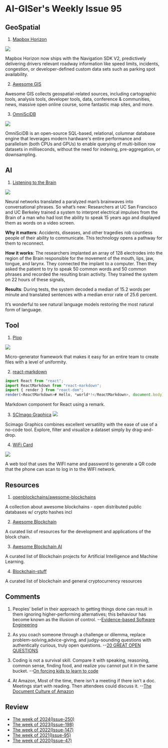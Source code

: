 # AI-GISer's Weekly Issue 95

## GeoSpatial

1. [Mapbox Horizon](https://webflow-blog.mbxsandbox.com/blog/electronic-horizon-launches)

![](https://assets.website-files.com/5f2a93fe880654a977c51043/60f94b25d12ef6429420012d_blog-p-1600.jpeg)

Mapbox Horizon now ships with the Navigation SDK V2, predictively delivering drivers relevant roadway information like speed limits, incidents, congestion, or developer-defined custom data sets such as parking spot availability.

2. [Awesome GIS](https://github.com/sshuair/awesome-gis)

Awesome GIS collects geospatial-related sources, including cartographic tools, analysis tools, developer tools, data, conference & communities, news, massive open online course, some fantastic map sites, and more.

3. [OmniSciDB](https://github.com/omnisci/omniscidb)

![](https://gblobscdn.gitbook.com/assets%2F-M6kHkWH17KJKscL0Cc4%2F-M7wjUQ_xO3yDFMQMfoa%2F-M7wk9wbyiRfPY0CX_SP%2FCapture%20d%E2%80%99e%CC%81cran%2C%20le%202020-05-22%20a%CC%80%2010.15.34.jpg?alt=media&token=60046196-a687-4b9a-87f5-4a2638549f27)

OmniSciDB is an open-source SQL-based, relational, columnar database engine that leverages modern hardware's entire performance and parallelism (both CPUs and GPUs) to enable querying of multi-billion row datasets in milliseconds, without the need for indexing, pre-aggregation, or downsampling.

## AI

1. [Listening to the Brain](https://read.deeplearning.ai/the-batch/issue-101/)

![](https://dl-staging-website.ghost.io/content/images/2021/07/Brain-Implant.gif)

Neural networks translated a paralyzed man’s brainwaves into conversational phrases. So what’s new: Researchers at UC San Francisco and UC Berkeley trained a system to interpret electrical impulses from the Brain of a man who had lost the ability to speak 15 years ago and displayed them as words on a video screen.

**Why it matters**: Accidents, diseases, and other tragedies rob countless people of their ability to communicate. This technology opens a pathway for them to reconnect.

**How it works**: The researchers implanted an array of 128 electrodes into the region of the Brain responsible for the movement of the mouth, lips, jaw, tongue, and larynx. They connected the implant to a computer. Then they asked the patient to try to speak 50 common words and 50 common phrases and recorded the resulting brain activity. They trained the system on 22 hours of these signals,

**Results**: During tests, the system decoded a median of 15.2 words per minute and translated sentences with a median error rate of 25.6 percent.

It’s wonderful to see natural language models restoring the most natural form of language.

## Tool

1. [Plop](https://github.com/plopjs/plop)

![](https://camo.githubusercontent.com/e6cd703c332e7041ee945d6c0ee75084bb19b485e10d4c6467a62a65e9a02071/68747470733a2f2f692e696d6775722e636f6d2f70656e55466b722e676966)

Micro-generator framework that makes it easy for an entire team to create files with a level of uniformity.

2. [react-markdown](https://github.com/remarkjs/react-markdown)

```js
import React from "react";
import ReactMarkdown from "react-markdown";
import { render } from "react-dom";
render(<ReactMarkdown># Hello, *world*!</ReactMarkdown>, document.body);
```

Markdown component for React using a remark.

3. [SCImago Graphica](https://graphica.app/)
   ![](https://graphica.app/wp-content/uploads/2021/05/sc1.png)

Scimago Graphics combines excellent versatility with the ease of use of a no-code tool. Explore, filter and visualize a dataset simply by drag-and-drop.

4. [WiFi Card](https://wificard.io/)

![](https://user-images.githubusercontent.com/48166553/125853182-49fd361d-5797-4989-afbf-e6a617945be2.gif)

A web tool that uses the WIFI name and password to generate a QR code that the phone can scan to log in to the WIFI network.

## Resources

1. [openblockchains/awesome-blockchains](https://github.com/openblockchains/awesome-blockchains)

A collection about awesome blockchains - open distributed public databases w/ crypto hashes incl

2. [Awesome Blockchain](https://github.com/yjjnls/awesome-blockchain)

A curated list of resources for the development and applications of the block chain.

3. [Awesome Blockchain AI](https://github.com/steven2358/awesome-blockchain-ai)

A curated list of Blockchain projects for Artificial Intelligence and Machine Learning.

4. [Blockchain-stuff](https://github.com/Xel/Blockchain-stuff)

A curated list of blockchain and general cryptocurrency resources

## Comments

1. Peoples’ belief in their approach to getting things done can result in them ignoring higher-performing alternatives; this behaviour has become known as the illusion of control.
   --[Evidence-based Software Engineering](https://www.reactguide.dev/)

2. As you coach someone through a challenge or dilemma, replace problem-solving,advice-giving, and judgy-sounding questions with authentically curious, truly open questions.
   --[20 GREAT OPEN QUESTIONS](https://wherewithall.com/resources/20-Great-Open-Questions.pdf)

3. Coding is not a survival skill. Compare it with speaking, reasoning, common sense, finding food, and realize you cannot put it in the same bucket.
   --[On forcing kids to learn to code](https://technotes.substack.com/p/24-on-forcing-kids-to-learn-to-code)

4. At Amazon, Most of the time, there isn't a meeting if there isn’t a doc. Meetings start with reading. Then attendees could discuss it.
   --[The Document Culture of Amazon](https://www.justingarrison.com/blog/2021-03-15-the-document-culture-of-amazon/)

## Review

- [The week of 2024(Issue-250)](../2024/issue-250.md)
- [The week of 2023(Issue-198)](../2023/issue-198.md)
- [The week of 2022(Issue-147)](../2022/issue-147.md)
- [The week of 2021(Issue-95)](../2021/issue-95.md)
- [The week of 2020(Issue-47)](../2020/issue-47.md)
